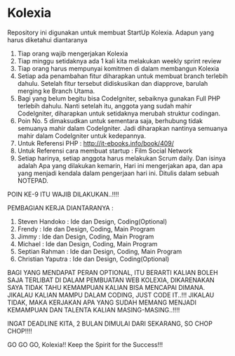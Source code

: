 Kolexia
=======
Repository ini digunakan untuk membuat StartUp Kolexia. Adapun yang harus diketahui diantaranya

1. Tiap orang wajib mengerjakan Kolexia
2. Tiap minggu setidaknya ada 1 kali kita melakukan weekly sprint review
3. Tiap orang harus mempunyai komitmen di dalam membangun Kolexia
4. Setiap ada penambahan fitur diharapkan untuk membuat branch terlebih dahulu. Setelah fitur tersebut didiskusikan dan diapprove, barulah merging ke Branch Utama.
5. Bagi yang belum begitu bisa CodeIgniter, sebaiknya gunakan Full PHP terlebih dahulu. Nanti setelah itu, anggota yang sudah mahir CodeIgniter, diharapkan untuk setidaknya merubah struktur codingan. 
6. Poin No. 5 dimaksudkan untuk sementara saja, berhubung tidak semuanya mahir dalam CodeIgniter. Jadi diharapkan nantinya semuanya mahir dalam CodeIgniter untuk kedepannya.
7. Untuk Referensi PHP : http://it-ebooks.info/book/409/
8. Untuk Referensi cara membuat startup : Film Social Network
9. Setiap harinya, setiap anggota harus melakukan Scrum daily. Dan isinya adalah Apa yang dilakukan kemarin, Hari ini mengerjakan apa, dan apa yang menjadi kendala dalam pengerjaan hari ini. Ditulis dalam sebuah NOTEPAD.

POIN KE-9 ITU WAJIB DILAKUKAN..!!!!

PEMBAGIAN KERJA DIANTARANYA :
1. Steven Handoko : Ide dan Design, Coding(Optional)
2. Frendy : Ide dan Design, Coding, Main Program
3. Jimmy : Ide dan Design, Coding, Main Program
4. Michael : Ide dan Design, Coding, Main Program
5. Septian Rahman : Ide dan Design, Coding, Main Program
6. Christian Yaputra : Ide dan Design, Coding(Optional)

BAGI YANG MENDAPAT PERAN OPTIONAL, ITU BERARTI KALIAN BOLEH SAJA TERLIBAT DI DALAM PEMBUATAN WEB KOLEXIA, DIKARENAKAN SAYA TIDAK TAHU KEMAMPUAN KALIAN BISA MENCAPAI DIMANA. JIKALAU KALIAN MAMPU DALAM CODING, JUST CODE IT..!!! JIKALAU TIDAK, MAKA KERJAKAN APA YANG SUDAH MEMANG MENJADI KEMAMPUAN DAN TALENTA KALIAN MASING-MASING..!!!!


INGAT DEADLINE KITA, 2 BULAN DIMULAI DARI SEKARANG, SO CHOP CHOP!!!! 

GO GO GO, Kolexia!! Keep the Spirit for the Success!!!